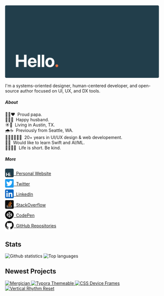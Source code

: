 ![hello](assets/header.svg)

I'm a systems-oriented designer, human-centered developer, and open-source author focused on UI, UX, and DX tools.

##### About

👦🏻❤️&nbsp;&nbsp;Proud papa.<br>
👩🏻💍&nbsp;&nbsp;Happy husband.<br>
☀️🎸&nbsp;&nbsp;Living in Austin, TX.<br>
🌧☕️&nbsp;&nbsp;Previously from Seattle, WA.<br>
👨🏻‍💻👨🏻‍🎨&nbsp;&nbsp;20+ years in UI/UX design & web developement.<br>
🍎🤖&nbsp;&nbsp;Would like to learn Swift and AI/ML.<br>
🧘🏻‍♂️💭&nbsp;&nbsp;Life is short. Be kind.

##### More

<a href="https://hildenbiddle.com"><img src="/assets/website.svg" alt="Website favicon" width="28" valign="middle">&nbsp;&nbsp;Personal Website</a><br>
<a href="https://twitter.com/jhildenbiddle"><img src="/assets/twitter.svg" alt="Twitter logo" width="28" valign="middle">&nbsp;&nbsp;Twitter</a><br>
<a href="https://www.linkedin.com/in/jhildenbiddle/"><img src="/assets/linkedin.svg" alt="LinkedIn logo" width="28" valign="middle">&nbsp;&nbsp;LinkedIn</a><br>
<a href="https://stackoverflow.com/users/4903063/jhildenbiddle"><img src="/assets/stackoverflow.svg" alt="StackOverflow logo" width="28" valign="middle">&nbsp;&nbsp;StackOverflow</a><br>
<a href="https://codepen.io/jhildenbiddle"><img src="/assets/codepen.svg" alt="CodePen logo" width="28" valign="middle">&nbsp;&nbsp;CodePen</a><br>
<a href="https://github.com/jhildenbiddle?tab=repositories"><img src="/assets/github.svg" alt="GitHub logo" width="28" valign="middle">&nbsp;&nbsp;GitHub Repositories</a>

## Stats

<picture>
  <source
    srcset="https://github-readme-stats.vercel.app/api?username=jhildenbiddle&card_width=490&hide_border=true&hide_title=true&text_bold=false&bg_color=00000000&text_color=c9d1d9"
    media="screen and (prefers-color-scheme:dark)">
  <img
    src="https://github-readme-stats.vercel.app/api?username=jhildenbiddle&card_width=490&hide_border=true&hide_title=true&text_bold=false"
    alt="Github statistics"
    valign="top">
</picture><picture>
  <source
    srcset="https://github-readme-stats.vercel.app/api/top-langs/?username=jhildenbiddle&layout=compact&hide_border=true&hide_title=true&text_bold=false&bg_color=00000000&text_color=c9d1d9"
    media="screen and (prefers-color-scheme:dark)">
  <img
    src="https://github-readme-stats.vercel.app/api/top-langs/?username=jhildenbiddle&layout=compact&hide_border=true&hide_title=true&text_bold=false"
    alt="Top languages"
    valign="top">
</picture>

## Newest Projects

<p>
  <a href="https://github.com/jhildenbiddle/mergician">
    <picture>
      <source
        srcset="https://github-readme-stats.vercel.app/api/pin/?username=jhildenbiddle&repo=mergician&hide_border=true&bg_color=00000000&text_color=c9d1d9"
        media="(prefers-color-scheme:dark)">
      <img
        src="https://github-readme-stats.vercel.app/api/pin/?username=jhildenbiddle&repo=mergician&hide_border=true"
        alt="Mergician"
        valign="top">
    </picture>
  </a>
  <a href="https://github.com/jhildenbiddle/typora-themeable">
    <picture>
      <source
        srcset="https://github-readme-stats.vercel.app/api/pin/?username=jhildenbiddle&repo=typora-themeable&hide_border=true&bg_color=00000000&text_color=c9d1d9"
        media="(prefers-color-scheme:dark)">
      <img
        src="https://github-readme-stats.vercel.app/api/pin/?username=jhildenbiddle&repo=typora-themeable&hide_border=true"
        alt="Typora Themeable"
        valign="top">
    </picture>
  </a>
  <a href="https://github.com/jhildenbiddle/css-device-frames">
    <picture>
      <source
        srcset="https://github-readme-stats.vercel.app/api/pin/?username=jhildenbiddle&repo=css-device-frames&hide_border=true&bg_color=00000000&text_color=c9d1d9"
        media="(prefers-color-scheme:dark)">
      <img
        src="https://github-readme-stats.vercel.app/api/pin/?username=jhildenbiddle&repo=css-device-frames&hide_border=true"
        alt="CSS Device Frames"
        valign="top">
    </picture>
  </a>
  <a href="https://github.com/jhildenbiddle/vertical-rhythm-reset">
    <picture>
      <source
        srcset="https://github-readme-stats.vercel.app/api/pin/?username=jhildenbiddle&repo=vertical-rhythm-reset&hide_border=true&bg_color=00000000&text_color=c9d1d9"
        media="(prefers-color-scheme:dark)">
      <img
        src="https://github-readme-stats.vercel.app/api/pin/?username=jhildenbiddle&repo=vertical-rhythm-reset&hide_border=true"
        alt="Vertical Rhythm Reset"
        valign="top">
    </picture>
  </a>
</p>
